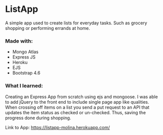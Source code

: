 # ListApp
A simple app used to create lists for everyday tasks. 
Such as grocery shopping or performing errands at home.
### Made with:
- Mongo Atlas
- Express JS
- Heroku
- EJS
- Bootstrap 4.6

### What I learned:
Creating an Express App from scratch using ejs and mongoose. I was able to add jQuery to the front end to include single page app like qualities. When crossing off items on a list you send a put request to an API that updates the item status as checked or un-checked. Thus, saving the progress done during shopping.

Link to App: https://listapp-molina.herokuapp.com/
